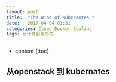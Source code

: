 ```yaml
---
layout: post
title:  "The Wind of Kuberantes "
date:   2017-04-04 01:31
categories: Cloud Docker Scaling  
tags: 云计算服务形式
---
```


* content
{:toc}


## 从openstack 到 kubernates
> 
